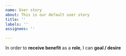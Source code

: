 ```yaml
---
name: User story
about: This is our default user story
title: ''
labels: ''
assignees: ''

---
```


In order to **receive benefit** as a **role**, I can **goal / desire**

